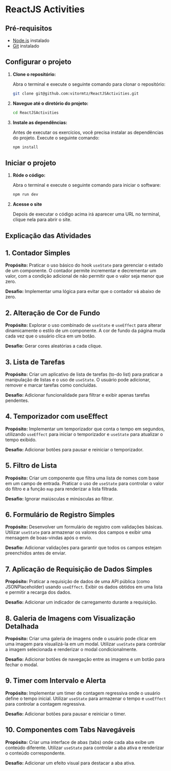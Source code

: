 # ReactJS Activities

## Pré-requisitos

- [Node.js](https://nodejs.org/en/) instalado
- [Git](https://git-scm.com/) instalado

## Configurar o projeto

1. **Clone o repositório:**

   Abra o terminal e execute o seguinte comando para clonar o repositório:

   ```bash
   git clone git@github.com:vitormtz/ReactJSActivities.git
   ```

2. **Navegue até o diretório do projeto:**

   ```bash
   cd ReactJSActivities
   ```

3. **Instale as dependências:**

   Antes de executar os exercícios, você precisa instalar as dependências do projeto. Execute o seguinte comando:

   ```bash
   npm install
   ```

## Iniciar o projeto

1. **Róde o código:**

   Abra o terminal e execute o seguinte comando para iniciar o software:

   ```bash
   npm run dev
   ```
   
1. **Acesse o site**

   Depois de executar o código acima irá aparecer uma URL no terminal, clique nela para abrir o site.

   
## Explicação das Atividades

## 1. Contador Simples
**Propósito:** Praticar o uso básico do hook `useState` para gerenciar o estado de um componente. O contador permite incrementar e decrementar um valor, com a condição adicional de não permitir que o valor seja menor que zero.

**Desafio:** Implementar uma lógica para evitar que o contador vá abaixo de zero.

## 2. Alteração de Cor de Fundo
**Propósito:** Explorar o uso combinado de `useState` e `useEffect` para alterar dinamicamente o estilo de um componente. A cor de fundo da página muda cada vez que o usuário clica em um botão.

**Desafio:** Gerar cores aleatórias a cada clique.

## 3. Lista de Tarefas
**Propósito:** Criar um aplicativo de lista de tarefas (to-do list) para praticar a manipulação de listas e o uso de `useState`. O usuário pode adicionar, remover e marcar tarefas como concluídas.

**Desafio:** Adicionar funcionalidade para filtrar e exibir apenas tarefas pendentes.

## 4. Temporizador com useEffect
**Propósito:** Implementar um temporizador que conta o tempo em segundos, utilizando `useEffect` para iniciar o temporizador e `useState` para atualizar o tempo exibido.

**Desafio:** Adicionar botões para pausar e reiniciar o temporizador.

## 5. Filtro de Lista
**Propósito:** Criar um componente que filtra uma lista de nomes com base em um campo de entrada. Praticar o uso de `useState` para controlar o valor do filtro e a função `map` para renderizar a lista filtrada.

**Desafio:** Ignorar maiúsculas e minúsculas ao filtrar.

## 6. Formulário de Registro Simples
**Propósito:** Desenvolver um formulário de registro com validações básicas. Utilizar `useState` para armazenar os valores dos campos e exibir uma mensagem de boas-vindas após o envio.

**Desafio:** Adicionar validações para garantir que todos os campos estejam preenchidos antes de enviar.

## 7. Aplicação de Requisição de Dados Simples
**Propósito:** Praticar a requisição de dados de uma API pública (como JSONPlaceholder) usando `useEffect`. Exibir os dados obtidos em uma lista e permitir a recarga dos dados.

**Desafio:** Adicionar um indicador de carregamento durante a requisição.

## 8. Galeria de Imagens com Visualização Detalhada
**Propósito:** Criar uma galeria de imagens onde o usuário pode clicar em uma imagem para visualizá-la em um modal. Utilizar `useState` para controlar a imagem selecionada e renderizar o modal condicionalmente.

**Desafio:** Adicionar botões de navegação entre as imagens e um botão para fechar o modal.

## 9. Timer com Intervalo e Alerta
**Propósito:** Implementar um timer de contagem regressiva onde o usuário define o tempo inicial. Utilizar `useState` para armazenar o tempo e `useEffect` para controlar a contagem regressiva.

**Desafio:** Adicionar botões para pausar e reiniciar o timer.

## 10. Componentes com Tabs Navegáveis
**Propósito:** Criar uma interface de abas (tabs) onde cada aba exibe um conteúdo diferente. Utilizar `useState` para controlar a aba ativa e renderizar o conteúdo correspondente.

**Desafio:** Adicionar um efeito visual para destacar a aba ativa.